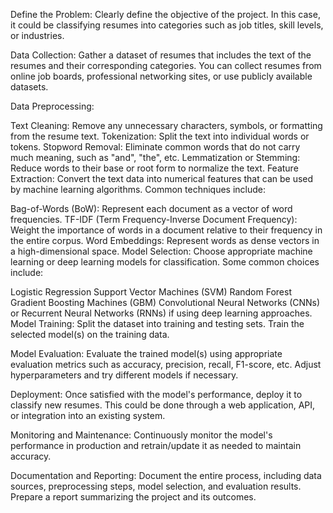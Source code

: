 Define the Problem: Clearly define the objective of the project. In this case, it could be classifying resumes into categories such as job titles, skill levels, or industries.

Data Collection: Gather a dataset of resumes that includes the text of the resumes and their corresponding categories. You can collect resumes from online job boards, professional networking sites, or use publicly available datasets.

Data Preprocessing:

Text Cleaning: Remove any unnecessary characters, symbols, or formatting from the resume text. Tokenization: Split the text into individual words or tokens. Stopword Removal: Eliminate common words that do not carry much meaning, such as "and", "the", etc. Lemmatization or Stemming: Reduce words to their base or root form to normalize the text. Feature Extraction: Convert the text data into numerical features that can be used by machine learning algorithms. Common techniques include:

Bag-of-Words (BoW): Represent each document as a vector of word frequencies. TF-IDF (Term Frequency-Inverse Document Frequency): Weight the importance of words in a document relative to their frequency in the entire corpus. Word Embeddings: Represent words as dense vectors in a high-dimensional space. Model Selection: Choose appropriate machine learning or deep learning models for classification. Some common choices include:

Logistic Regression Support Vector Machines (SVM) Random Forest Gradient Boosting Machines (GBM) Convolutional Neural Networks (CNNs) or Recurrent Neural Networks (RNNs) if using deep learning approaches. Model Training: Split the dataset into training and testing sets. Train the selected model(s) on the training data.

Model Evaluation: Evaluate the trained model(s) using appropriate evaluation metrics such as accuracy, precision, recall, F1-score, etc. Adjust hyperparameters and try different models if necessary.

Deployment: Once satisfied with the model's performance, deploy it to classify new resumes. This could be done through a web application, API, or integration into an existing system.

Monitoring and Maintenance: Continuously monitor the model's performance in production and retrain/update it as needed to maintain accuracy.

Documentation and Reporting: Document the entire process, including data sources, preprocessing steps, model selection, and evaluation results. Prepare a report summarizing the project and its outcomes.
